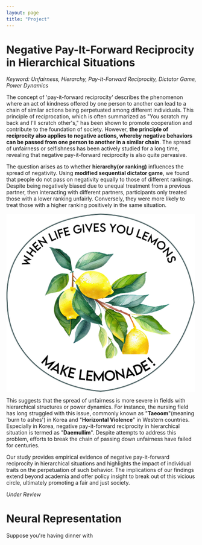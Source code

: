 ```yaml
---
layout: page
title: "Project"
---
```


Negative Pay-It-Forward Reciprocity in Hierarchical Situations
=====
*Keyword: Unfairness, Hierarchy, Pay-It-Forward Reciprocity, Dictator Game, Power Dynamics*

The concept of 'pay-it-forward reciprocity' describes the phenomenon where an act of kindness offered by one person to another can lead to a chain of similar actions being perpetuated among different individuals. This principle of reciprocation, which is often summarized as "You scratch my back and I'll scratch other's," has been shown to promote cooperation and contribute to the foundation of society. However, **the principle of reciprocity also applies to negative actions, whereby negative behaviors can be passed from one person to another in a similar chain**. The spread of unfairness or selfishness has been actively studied for a long time, revealing that negative pay-it-forward reciprocity is also quite pervasive. 

The question arises as to whether **hierarchy(or ranking)** influences the spread of negativity. Using **modified sequential dictator game**, we found that people do not pass on negativity equally to those of different rankings. Despite being negatively biased due to unequal treatment from a previous partner, then interacting with different partners, participants only treated those with a lower ranking unfairly. Conversely, they were more likely to treat those with a higher ranking positively in the same situation. 

<img align="center" width="500" src="/photo/lemonade.jpg">

This suggests that the spread of unfairness is more severe in fields with hierarchical structures or power dynamics. For instance, the nursing field has long struggled with this issue, commonly known as "**Taeoom**"(meaning 'burn to ashes') in Korea and "**Horizontal Violence**" in Western countries. Especially in Korea, negative pay-it-forward reciprocity in hierarchical situation is termed as "**Daemullim**". Despite attempts to address this problem, efforts to break the chain of passing down unfairness have failed for centuries.

Our study provides empirical evidence of negative pay-it-forward reciprocity in hierarchical situations and highlights the impact of individual traits on the perpetuation of such behavior. The implications of our findings extend beyond academia and offer policy insight to break out of this vicious circle, ultimately promoting a fair and just society.

*Under Review* 


Neural Representation 
=====
Suppose you're having dinner with 
